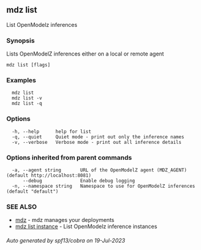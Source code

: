 ## mdz list

List OpenModelz inferences

### Synopsis

Lists OpenModelZ inferences either on a local or remote agent

```
mdz list [flags]
```

### Examples

```
  mdz list
  mdz list -v
  mdz list -q
```

### Options

```
  -h, --help      help for list
  -q, --quiet     Quiet mode - print out only the inference names
  -v, --verbose   Verbose mode - print out all inference details
```

### Options inherited from parent commands

```
  -a, --agent string       URL of the OpenModelZ agent (MDZ_AGENT) (default http://localhost:8081)
      --debug              Enable debug logging
  -n, --namespace string   Namespace to use for OpenModelZ inferences (default "default")
```

### SEE ALSO

* [mdz](mdz.md)	 - mdz manages your deployments
* [mdz list instance](mdz_list_instance.md)	 - List OpenModelz inference instances

###### Auto generated by spf13/cobra on 19-Jul-2023
